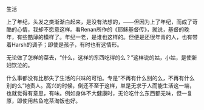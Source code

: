 生活

  

上了年纪，头发之类渐渐白起来，是没有法想的，——但因为上了年纪，而成了苛酷的心情，我却不愿意这样。看Renan所作的《耶稣基督传》，就说，基督的晚年，有些酷薄的模样了。年纪一老，是谁也这样的。但便是还很年青的人，也有带着Harsh的调子；即使是孩子，有时也有这情形。

无论做了怎样的菜去，“什么，这样的东西吃得的么？”这样说的姑，小姑，是使新妇饮泣的。

什么事都没有比那失了生活的兴味的可怕。专是“不再有什么别的么，不再有什么别的么”地责人。高兴的时候，倒还不至于这样，单是无求于人而能生活这一端，也就觉得有意思，有味。例如身体不大健康时，无论吃什么东西都无味，但一复原，即使用盐鱼吃茶淘饭也好。